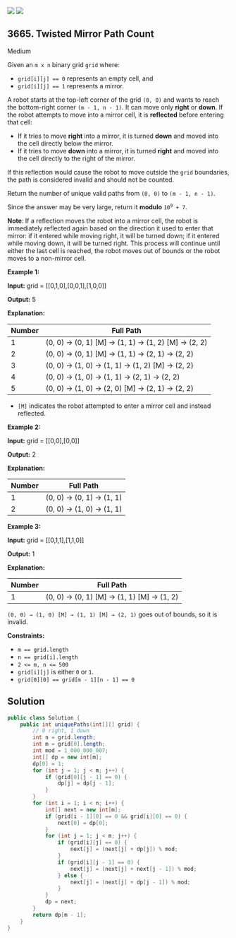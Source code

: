 [![](https://img.shields.io/github/stars/javadev/LeetCode-in-Java?label=Stars&style=flat-square)](https://github.com/javadev/LeetCode-in-Java)
[![](https://img.shields.io/github/forks/javadev/LeetCode-in-Java?label=Fork%20me%20on%20GitHub%20&style=flat-square)](https://github.com/javadev/LeetCode-in-Java/fork)

## 3665\. Twisted Mirror Path Count

Medium

Given an `m x n` binary grid `grid` where:

*   `grid[i][j] == 0` represents an empty cell, and
*   `grid[i][j] == 1` represents a mirror.

A robot starts at the top-left corner of the grid `(0, 0)` and wants to reach the bottom-right corner `(m - 1, n - 1)`. It can move only **right** or **down**. If the robot attempts to move into a mirror cell, it is **reflected** before entering that cell:

*   If it tries to move **right** into a mirror, it is turned **down** and moved into the cell directly below the mirror.
*   If it tries to move **down** into a mirror, it is turned **right** and moved into the cell directly to the right of the mirror.

If this reflection would cause the robot to move outside the `grid` boundaries, the path is considered invalid and should not be counted.

Return the number of unique valid paths from `(0, 0)` to `(m - 1, n - 1)`.

Since the answer may be very large, return it **modulo** <code>10<sup>9</sup> + 7</code>.

**Note**: If a reflection moves the robot into a mirror cell, the robot is immediately reflected again based on the direction it used to enter that mirror: if it entered while moving right, it will be turned down; if it entered while moving down, it will be turned right. This process will continue until either the last cell is reached, the robot moves out of bounds or the robot moves to a non-mirror cell.

**Example 1:**

**Input:** grid = \[\[0,1,0],[0,0,1],[1,0,0]]

**Output:** 5

**Explanation:**

| Number | Full Path                                                           |
|--------|---------------------------------------------------------------------|
| 1      | (0, 0) → (0, 1) [M] → (1, 1) → (1, 2) [M] → (2, 2)                  |
| 2      | (0, 0) → (0, 1) [M] → (1, 1) → (2, 1) → (2, 2)                      |
| 3      | (0, 0) → (1, 0) → (1, 1) → (1, 2) [M] → (2, 2)                      |
| 4      | (0, 0) → (1, 0) → (1, 1) → (2, 1) → (2, 2)                          |
| 5      | (0, 0) → (1, 0) → (2, 0) [M] → (2, 1) → (2, 2)                      |

*   `[M]` indicates the robot attempted to enter a mirror cell and instead reflected.
    

**Example 2:**

**Input:** grid = \[\[0,0],[0,0]]

**Output:** 2

**Explanation:**

| Number | Full Path                  |
|--------|-----------------------------|
| 1      | (0, 0) → (0, 1) → (1, 1)   |
| 2      | (0, 0) → (1, 0) → (1, 1)   |

**Example 3:**

**Input:** grid = \[\[0,1,1],[1,1,0]]

**Output:** 1

**Explanation:**

| Number | Full Path                                 |
|--------|-------------------------------------------|
| 1      | (0, 0) → (0, 1) [M] → (1, 1) [M] → (1, 2) |

`(0, 0) → (1, 0) [M] → (1, 1) [M] → (2, 1)` goes out of bounds, so it is invalid.

**Constraints:**

*   `m == grid.length`
*   `n == grid[i].length`
*   `2 <= m, n <= 500`
*   `grid[i][j]` is either `0` or `1`.
*   `grid[0][0] == grid[m - 1][n - 1] == 0`

## Solution

```java
public class Solution {
    public int uniquePaths(int[][] grid) {
        // 0 right, 1 down
        int n = grid.length;
        int m = grid[0].length;
        int mod = 1_000_000_007;
        int[] dp = new int[m];
        dp[0] = 1;
        for (int j = 1; j < m; j++) {
            if (grid[0][j - 1] == 0) {
                dp[j] = dp[j - 1];
            }
        }
        for (int i = 1; i < n; i++) {
            int[] next = new int[m];
            if (grid[i - 1][0] == 0 && grid[i][0] == 0) {
                next[0] = dp[0];
            }
            for (int j = 1; j < m; j++) {
                if (grid[i][j] == 0) {
                    next[j] = (next[j] + dp[j]) % mod;
                }
                if (grid[i][j - 1] == 0) {
                    next[j] = (next[j] + next[j - 1]) % mod;
                } else {
                    next[j] = (next[j] + dp[j - 1]) % mod;
                }
            }
            dp = next;
        }
        return dp[m - 1];
    }
}
```